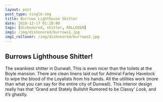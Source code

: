 ```yaml
---
layout: post
post_type: single-img
title: Burrows Lighthouse Shitter
date: 2018-12-17 01:10:00
tags: [dishonored, shitter, ROLLOVER]
img1: /img/dishonored/burrows1.jpg
img1_rollover: /img/dishonored/burrows2.jpg
---
```

## Burrows Lighthouse Shitter!

The swankiest shitter in Dunwall. This is even nicer than the toilets at the Boyle mansion. There are clean linens laid out for Admiral Farley Havelock to wipe the blood of the Loyalists from his hands. All the utilities work (more than what you can say for the entire city of Dunwall). This interior design really has that 'Grand and Stately Bullshit Rumored to be Classy' *Look,* and it’s ghastly.
